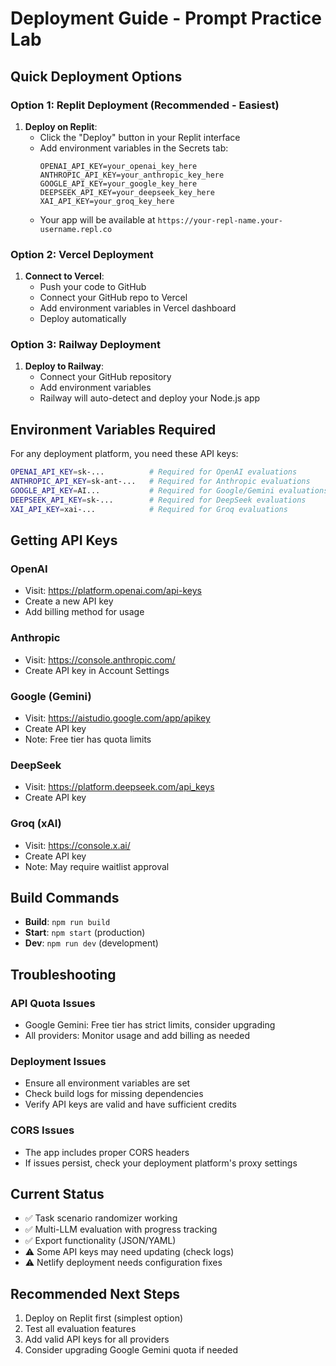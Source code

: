 # Deployment Guide - Prompt Practice Lab

## Quick Deployment Options

### Option 1: Replit Deployment (Recommended - Easiest)

1. **Deploy on Replit**:
   - Click the "Deploy" button in your Replit interface
   - Add environment variables in the Secrets tab:
     ```
     OPENAI_API_KEY=your_openai_key_here
     ANTHROPIC_API_KEY=your_anthropic_key_here
     GOOGLE_API_KEY=your_google_key_here
     DEEPSEEK_API_KEY=your_deepseek_key_here
     XAI_API_KEY=your_groq_key_here
     ```
   - Your app will be available at `https://your-repl-name.your-username.repl.co`

### Option 2: Vercel Deployment

1. **Connect to Vercel**:
   - Push your code to GitHub
   - Connect your GitHub repo to Vercel
   - Add environment variables in Vercel dashboard
   - Deploy automatically

### Option 3: Railway Deployment

1. **Deploy to Railway**:
   - Connect your GitHub repository
   - Add environment variables
   - Railway will auto-detect and deploy your Node.js app

## Environment Variables Required

For any deployment platform, you need these API keys:

```bash
OPENAI_API_KEY=sk-...          # Required for OpenAI evaluations
ANTHROPIC_API_KEY=sk-ant-...   # Required for Anthropic evaluations  
GOOGLE_API_KEY=AI...           # Required for Google/Gemini evaluations
DEEPSEEK_API_KEY=sk-...        # Required for DeepSeek evaluations
XAI_API_KEY=xai-...            # Required for Groq evaluations
```

## Getting API Keys

### OpenAI
- Visit: https://platform.openai.com/api-keys
- Create a new API key
- Add billing method for usage

### Anthropic
- Visit: https://console.anthropic.com/
- Create API key in Account Settings

### Google (Gemini)
- Visit: https://aistudio.google.com/app/apikey
- Create API key
- Note: Free tier has quota limits

### DeepSeek
- Visit: https://platform.deepseek.com/api_keys
- Create API key

### Groq (xAI)
- Visit: https://console.x.ai/
- Create API key
- Note: May require waitlist approval

## Build Commands

- **Build**: `npm run build`
- **Start**: `npm start` (production)
- **Dev**: `npm run dev` (development)

## Troubleshooting

### API Quota Issues
- Google Gemini: Free tier has strict limits, consider upgrading
- All providers: Monitor usage and add billing as needed

### Deployment Issues
- Ensure all environment variables are set
- Check build logs for missing dependencies
- Verify API keys are valid and have sufficient credits

### CORS Issues
- The app includes proper CORS headers
- If issues persist, check your deployment platform's proxy settings

## Current Status
- ✅ Task scenario randomizer working
- ✅ Multi-LLM evaluation with progress tracking
- ✅ Export functionality (JSON/YAML)
- ⚠️ Some API keys may need updating (check logs)
- ⚠️ Netlify deployment needs configuration fixes

## Recommended Next Steps
1. Deploy on Replit first (simplest option)
2. Test all evaluation features
3. Add valid API keys for all providers
4. Consider upgrading Google Gemini quota if needed